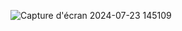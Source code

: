 ![Capture d'écran 2024-07-23 145109](https://github.com/user-attachments/assets/30a54971-0d59-4e62-b5e9-1e4434058e7f)
